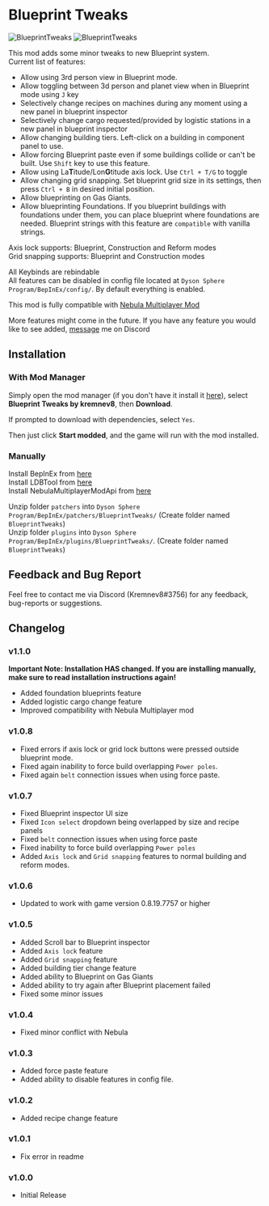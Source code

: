 # Blueprint Tweaks
![BlueprintTweaks](https://raw.githubusercontent.com/kremnev8/DSP-Mods/master/Mods/BlueprintTweaks/recipe-preview.gif)
![BlueprintTweaks](https://raw.githubusercontent.com/kremnev8/DSP-Mods/master/Mods/BlueprintTweaks/force-preview.gif)

This mod adds some minor tweaks to new Blueprint system. <br/>
Current list of features:
- Allow using 3rd person view in Blueprint mode.
- Allow toggling between 3d person and planet view when in Blueprint mode using `J` key
- Selectively change recipes on machines during any moment using a new panel in blueprint inspector
- Selectively change cargo requested/provided by logistic stations in a new panel in blueprint inspector
- Allow changing building tiers. Left-click on a building in component panel to use.
- Allow forcing Blueprint paste even if some buildings collide or can't be built. Use `Shift` key to use this feature.
- Allow using La**T**itude/Lon**G**titude axis lock. Use `Ctrl + T/G` to toggle
- Allow changing grid snapping. Set blueprint grid size in its settings, then press `Ctrl + B` in desired initial position.
- Allow blueprinting on Gas Giants.
- Allow blueprinting Foundations. If you blueprint buildings with foundations under them, you can place blueprint where foundations are needed. Blueprint strings with this feature are `compatible` with vanilla strings.

Axis lock supports: Blueprint, Construction and Reform modes<br/>
Grid snapping supports: Blueprint and Construction modes<br/>

All Keybinds are rebindable<br/>
All features can be disabled in config file located at `Dyson Sphere Program/BepInEx/config/`. By default everything is enabled.

This mod is fully compatible with [Nebula Multiplayer Mod](https://dsp.thunderstore.io/package/nebula/NebulaMultiplayerMod/)

More features might come in the future. If you have any feature you would like to see added, [message](#feedback-and-bug-report) me on Discord

## Installation
### With Mod Manager

Simply open the mod manager (if you don't have it install it [here](https://dsp.thunderstore.io/package/ebkr/r2modman/)), select **Blueprint Tweaks by kremnev8**, then **Download**.

If prompted to download with dependencies, select `Yes`.

Then just click **Start modded**, and the game will run with the mod installed.

### Manually
Install BepInEx from [here](https://dsp.thunderstore.io/package/xiaoye97/BepInEx/)<br/>
Install LDBTool from [here](https://dsp.thunderstore.io/package/xiaoye97/LDBTool/)<br/>
Install NebulaMultiplayerModApi from [here](https://dsp.thunderstore.io/package/nebula/NebulaMultiplayerModApi/)<br/>

Unzip folder `patchers` into `Dyson Sphere Program/BepInEx/patchers/BlueprintTweaks/` (Create folder named `BlueprintTweaks`)<br/>
Unzip folder `plugins` into `Dyson Sphere Program/BepInEx/plugins/BlueprintTweaks/`. (Create folder named `BlueprintTweaks`)<br/>

## Feedback and Bug Report
Feel free to contact me via Discord (Kremnev8#3756) for any feedback, bug-reports or suggestions.

## Changelog
### v1.1.0
**Important Note: Installation HAS changed. If you are installing manually, make sure to read installation instructions again!**
- Added foundation blueprints feature
- Added logistic cargo change feature
- Improved compatibility with Nebula Multiplayer mod
### v1.0.8
- Fixed errors if axis lock or grid lock buttons were pressed outside blueprint mode.
- Fixed again inability to force build overlapping `Power poles`.
- Fixed again `belt` connection issues when using force paste.
### v1.0.7
- Fixed Blueprint inspector UI size
- Fixed `Icon select` dropdown being overlapped by size and recipe panels
- Fixed `belt` connection issues when using force paste
- Fixed inability to force build overlapping `Power poles`
- Added `Axis lock` and `Grid snapping` features to normal building and reform modes.
### v1.0.6
- Updated to work with game version 0.8.19.7757 or higher
### v1.0.5
- Added Scroll bar to Blueprint inspector
- Added `Axis lock` feature
- Added `Grid snapping` feature
- Added building tier change feature
- Added ability to Blueprint on Gas Giants
- Added ability to try again after Blueprint placement failed
- Fixed some minor issues
### v1.0.4
- Fixed minor conflict with Nebula
### v1.0.3
- Added force paste feature
- Added ability to disable features in config file.
### v1.0.2
- Added recipe change feature
### v1.0.1
- Fix error in readme
### v1.0.0
- Initial Release